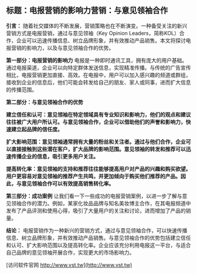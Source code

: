 ## **标题：电报营销的影响力营销：与意见领袖合作**

**引言：**
随着社交媒体的不断发展，营销策略也在不断演变。一种备受关注的新兴营销方式是电报营销，通过与意见领袖（Key Opinion Leaders，简称KOL）合作，企业可以迅速传播信息、树立品牌形象，并有效推动产品销售。本文将探讨电报营销的影响力，以及与意见领袖合作的优势。

**第一部分：电报营销的影响力**
电报是一种即时通讯工具，拥有庞大的用户基础。通过电报渠道，企业可以向特定群体发送信息，实现精准传播。与传统的广告宣传相比，电报营销更加直接、高效。在电报中，用户可以加入感兴趣的频道或群组，接收到企业的信息后，他们可能会转发给自己的朋友、家人或同事，进而扩大信息的传播范围。

**第二部分：与意见领袖合作的优势**

**建立信任和认可：意见领袖在特定领域具有专业知识和影响力，他们的观点和建议往往被广大用户所认可。与意见领袖合作，企业可以借助他们的声誉和影响力，快速建立起品牌的信任度。**

**扩大影响范围：意见领袖通常拥有大量的粉丝和关注者。通过与他们合作，企业可以直接接触到这些潜在客户，扩大品牌的影响范围。意见领袖的转发和推荐可以迅速传播企业的信息，吸引更多用户关注。**

**提高转化率：意见领袖的支持和推荐往往能够提高用户对产品的兴趣和购买欲望。用户更容易对意见领袖的推荐产生共鸣，并更加倾向于购买他们推荐的产品。因此，与意见领袖合作可以有效提高销售转化率。**

**第三部分：成功案例**
让我们看一下一些成功的电报营销案例，以进一步了解与意见领袖合作的潜力。例如，某家化妆品品牌与知名美妆博主合作，在其电报频道中发布了产品评测和使用心得，吸引了大量用户的关注和讨论，进而增加了产品的销量。

**结论：**
电报营销作为一种新兴的营销方式，通过与意见领袖合作，可以快速传播信息、树立品牌形象，并有效推动产品销售。与意见领袖合作的优势包括建立信任和认可、扩大影响范围以及提高转化率。企业应该充分利用电报这一平台，与适合自己品牌的意见领袖开展合作，实现更大的市场影响力。


[访问软件官网 http://www.vst.tw](http://www.vst.tw)
